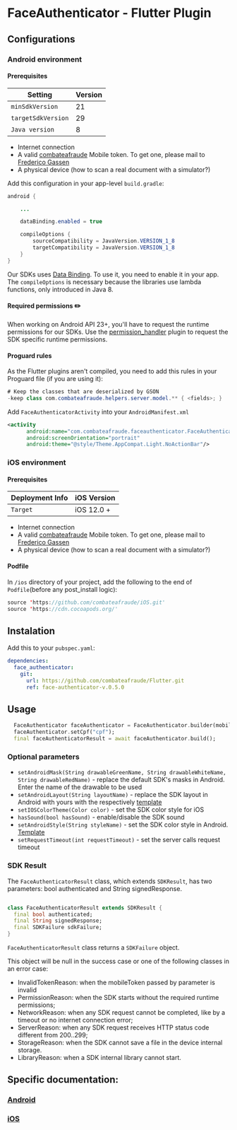 # FaceAuthenticator - Flutter Plugin

## Configurations

### Android environment

#### Prerequisites

| Setting            | Version |
|--------------------|---------|
| `minSdkVersion`    | 21      |
| `targetSdkVersion` | 29      |
| `Java version`     | 8       |

* Internet connection
* A valid [combateafraude](https://combateafraude.com) Mobile token. To get one, please mail to [Frederico Gassen](mailto:frederico.gassen@combateafraude.com)
* A physical device (how to scan a real document with a simulator?)

Add this configuration in your app-level `build.gradle`:

``` java
android {

    ...

    dataBinding.enabled = true

    compileOptions {
        sourceCompatibility = JavaVersion.VERSION_1_8
        targetCompatibility = JavaVersion.VERSION_1_8
    }
}
```

Our SDKs uses [Data Binding](https://developer.android.com/topic/libraries/data-binding). To use it, you need to enable it in your app.
The `compileOptions` is necessary because the libraries use lambda functions, only introduced in Java 8.

#### Required permissions ✏️ 

When working on Android API 23+, you'll have to request the runtime permissions for our SDKs. Use the [permission_handler](https://pub.dev/packages/permission_handler) plugin to request the SDK specific runtime permissions.

#### Proguard rules

As the Flutter plugins aren't compiled, you need to add this rules in your Proguard file (if you are using it):

```java
# Keep the classes that are deserialized by GSON
-keep class com.combateafraude.helpers.server.model.** { <fields>; }
```

Add `FaceAuthenticatorActivity` into your `AndroidManifest.xml`

```xml
<activity
      android:name="com.combateafraude.faceauthenticator.FaceAuthenticatorActivity"
      android:screenOrientation="portrait"
      android:theme="@style/Theme.AppCompat.Light.NoActionBar"/>
```

### iOS environment

#### Prerequisites

| Deployment Info |  iOS Version |
|-----------------|--------------|
| `Target`        | iOS 12.0 +   |

* Internet connection
* A valid [combateafraude](https://combateafraude.com) Mobile token. To get one, please mail to [Frederico Gassen](mailto:frederico.gassen@combateafraude.com)
* A physical device (how to scan a real document with a simulator?)

#### Podfile

In `/ios` directory of your project, add the following to the end of `Podfile`(before any post_install logic):

```swift
source 'https://github.com/combateafraude/iOS.git'
source 'https://cdn.cocoapods.org/'
```

## Instalation
Add this to your `pubspec.yaml`:

```yml
dependencies:  
  face_authenticator:
    git:
      url: https://github.com/combateafraude/Flutter.git
      ref: face-authenticator-v.0.5.0       
```

## Usage

```dart
  FaceAuthenticator faceAuthenticator = FaceAuthenticator.builder(mobileToken: mobileToken);
  faceAuthenticator.setCpf("cpf");
  final faceAuthenticatorResult = await faceAuthenticator.build();
```

### Optional parameters

* `setAndroidMask(String drawableGreenName, String drawableWhiteName, String drawableRedName)` - replace the default SDK's masks in Android. Enter the name of the drawable to be used
* `setAndroidLayout(String layoutName)` - replace the SDK layout in Android with yours with the respectively [template](https://gist.github.com/kikogassen/62068b6e5bc7988d28594d833b125519)
* `setIOSColorTheme(Color color)` - set the SDK color style for iOS
* `hasSound(bool hasSound)` - enable/disable the SDK sound
* `setAndroidStyle(String styleName)` -  set the SDK color style in Android. [Template](https://github.com/combateafraude/Mobile/wiki/Common#styles)
* `setRequestTimeout(int requestTimeout)` - set the server calls request timeout

### SDK Result
The `FaceAuthenticatorResult` class, which extends `SDKResult`, has two parameters: bool authenticated and String signedResponse.

```dart

class FaceAuthenticatorResult extends SDKResult {
  final bool authenticated;
  final String signedResponse;
  final SDKFailure sdkFailure;
}
```

`FaceAuthenticatorResult` class returns a `SDKFailure` object.

This object will be null in the success case or one of the following classes in an error case:

* InvalidTokenReason: when the mobileToken passed by parameter is invalid
* PermissionReason: when the SDK starts without the required runtime permissions;
* NetworkReason: when any SDK request cannot be completed, like by a timeout or no internet connection error;
* ServerReason: when any SDK request receives HTTP status code different from 200..299;
* StorageReason: when the SDK cannot save a file in the device internal storage.
* LibraryReason: when a SDK internal library cannot start.

## Specific documentation:

### [Android](https://github.com/combateafraude/Android/wiki)
### [iOS](https://github.com/combateafraude/iOS/wiki)
